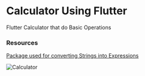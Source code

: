 # Calculator Using Flutter

Flutter Calculator that do Basic Operations

### Resources ###
[Package used for converting Strings into Expressions](https://pub.dev/packages/math_expressions/ "Package used for converting Strings into Expressions")

![Calculator](https://user-images.githubusercontent.com/88984953/191665044-53c840cd-9950-4908-a5e3-e4c4b43dcaf6.png)
